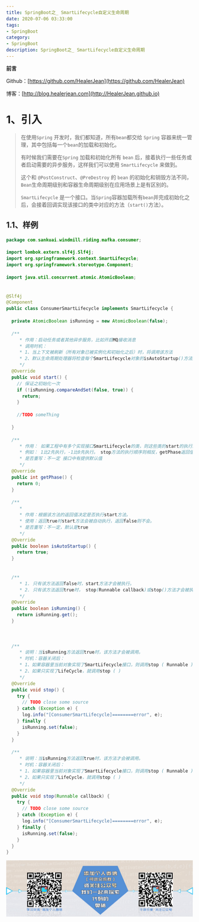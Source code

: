 ```yaml
---
title: SpringBoot之_ SmartLifecycle自定义生命周期
date: 2020-07-06 03:33:00
tags: 
- SpringBoot
category: 
- SpringBoot
description: SpringBoot之_ SmartLifecycle自定义生命周期
---
```


**前言**     

 Github：[https://github.com/HealerJean](https://github.com/HealerJean)         

 博客：[http://blog.healerjean.com](http://HealerJean.github.io)          



# 1、引入

>  在使用`Spring` 开发时，我们都知道，所有`bean`都交给 `Spring` 容器来统一管理，其中包括每一个`bean`的加载和初始化。       
>
> 有时候我们需要在`Spring` 加载和初始化所有 `bean` 后，接着执行一些任务或者启动需要的异步服务，这样我们可以使用 `SmartLifecycle` 来做到。     
>
> 这个和 `@PostConstruct`、`@PreDestroy` 的 `bean` 的初始化和销毁方法不同，`Bean`生命周期级别和容器生命周期级别在应用场景上是有区别的。
>
> `SmartLifecycle` 是一个接口。当`Spring`容器加载所有`bean`并完成初始化之后，会接着回调实现该接口的类中对应的方法（`start()`方法）。



## 1.1、样例

```java
package com.sankuai.windmill.riding.mafka.consumer;

import lombok.extern.slf4j.Slf4j;
import org.springframework.context.SmartLifecycle;
import org.springframework.stereotype.Component;

import java.util.concurrent.atomic.AtomicBoolean;


@Slf4j
@Component
public class ConsumerSmartLifecycle implements SmartLifecycle {

  private AtomicBoolean isRunning = new AtomicBoolean(false);

  /**
     * 作用：启动任务或者其他异步服务，比如开启MQ接收消息
     * 调用时机：
     * 1、当上下文被刷新（所有对象已被实例化和初始化之后）时，将调用该方法
     * 2、默认生命周期处理器将检查每个SmartLifecycle对象的isAutoStartup()方法返回的布尔值（默认为true）。如果为“true”，则该方法会被调用，而不是等待显式调用自己的start()方法。
     */
  @Override
  public void start() {
    // 保证之初始化一次
    if (!isRunning.compareAndSet(false, true)) {
      return;
    }

    //TODO someThing

  }

  /**
     * 作用： 如果工程中有多个实现接口SmartLifecycle的类，则这些类的start的执行顺序按getPhase方法返回值从小到大执行。
     * 例如： 1比2先执行，-1比0先执行。 stop方法的执行顺序则相反，getPhase返回值较大类的stop方法先被调用，小的后被调用。（也就是说start先开始的后结束）
     * 是否重写：不一定 接口中有提供默认值
     */
  @Override
  public int getPhase() {
    return 0;
  }

  /**
     *
     * 作用：根据该方法的返回值决定是否执行start方法。
     * 使用：返回true时start方法会被自动执行，返回false则不会。
     * 是否重写：不一定，默认是true
     */
  @Override
  public boolean isAutoStartup() {
    return true;
  }


  /**
     * 1. 只有该方法返回false时，start方法才会被执行。
     * 2. 只有该方法返回true时， stop(Runnable callback)或stop()方法才会被执行。
     */
  @Override
  public boolean isRunning() {
    return isRunning.get();
  }



  /**
     * 说明：当isRunning方法返回true时，该方法才会被调用。
     * 时机：容器关闭后：
     * 1、如果容器里当前对象实现了SmartLifecycle接口，则调用stop ( Runnable )；
     * 2、如果只实现了LifeCycle，就调用stop ( )
     */
  @Override
  public void stop() {
    try {
      // TODO close some source
    } catch (Exception e) {
      log.info("[ConsumerSmartLifecycle]========error", e);
    } finally {
      isRunning.set(false);
    }
  }

  /**
     * 说明：当isRunning方法返回true时，该方法才会被调用。
     * 时机：容器关闭后：
     * 1、如果容器里当前对象实现了SmartLifecycle接口，则调用stop ( Runnable )；
     * 2、如果只实现了LifeCycle，就调用stop ( )
     */
  @Override
  public void stop(Runnable callback) {
    try {
      // TODO close some source
    } catch (Exception e) {
      log.info("[ConsumerSmartLifecycle]========error", e);
    } finally {
      isRunning.set(false);
    }
  }
}

```























![ContactAuthor](https://raw.githubusercontent.com/HealerJean/HealerJean.github.io/master/assets/img/artical_bottom.jpg)



<!-- Gitalk 评论 start  -->

<link rel="stylesheet" href="https://unpkg.com/gitalk/dist/gitalk.css">

<script src="https://unpkg.com/gitalk@latest/dist/gitalk.min.js"></script> 
<div id="gitalk-container"></div>    
 <script type="text/javascript">
    var gitalk = new Gitalk({
		clientID: `1d164cd85549874d0e3a`,
		clientSecret: `527c3d223d1e6608953e835b547061037d140355`,
		repo: `HealerJean.github.io`,
		owner: 'HealerJean',
		admin: ['HealerJean'],
		id: 'KYqNyvZI05weBrMn',
    });
    gitalk.render('gitalk-container');
</script> 




<!-- Gitalk end -->



